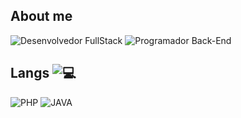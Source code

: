 ## About me  

<p align="left">
  <img src="https://img.shields.io/badge/Desenvolvedor%20FullStack-000000?style=for-the-badge&logoColor=white" alt="Desenvolvedor FullStack">
  <img src="https://img.shields.io/badge/Programador%20Back--End-000000?style=for-the-badge&logoColor=white" alt="Programador Back-End">
</p>

## Langs <img src="https://img.shields.io/badge/💻-000000?style=for-the-badge&logoColor=white" alt="💻">

<p align="left">
  <img src="https://img.shields.io/badge/PHP-000000?style=for-the-badge&logoColor=white" alt="PHP">
  <img src="https://img.shields.io/badge/JAVA-000000?style=for-the-badge&logoColor=white" alt="JAVA">
</p>  
